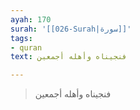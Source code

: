 ```yaml
---
ayah: 170
surah: '[[026-Surah|سورة]]'
tags:
- quran
text: فنجيناه وأهله أجمعين

---
```

> فنجيناه وأهله أجمعين
